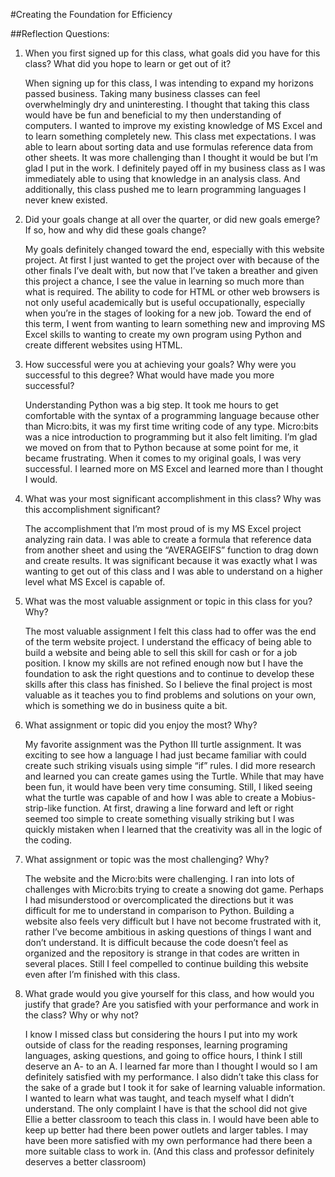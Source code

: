#Creating the Foundation for Efficiency

##Reflection Questions:

1.	When you first signed up for this class, what goals did you have for this class? What did you hope to learn or get out of it?
	
	When signing up for this class, I was intending to expand my horizons passed business. Taking many business classes can feel overwhelmingly dry and uninteresting. I thought that taking this class would have be fun and beneficial to my then understanding of computers. I wanted to improve my existing knowledge of MS Excel and to learn something completely new. This class met expectations. I was able to learn about sorting data and use formulas reference data from other sheets. It was more challenging than I thought it would be but I’m glad I put in the work. I definitely payed off in my business class as I was immediately able to using that knowledge in an analysis class. And additionally, this class pushed me to learn programming languages I never knew existed.  

2.	Did your goals change at all over the quarter, or did new goals emerge? If so, how and why did these goals change?
	
	My goals definitely changed toward the end, especially with this website project. At first I just wanted to get the project over with because of the other finals I’ve dealt with, but now that I’ve taken a breather and given this project a chance, I see the value in learning so much more than what is required. The ability to code for HTML or other web browsers is not only useful academically but is useful occupationally, especially when you’re in the stages of looking for a new job.  Toward the end of this term, I went from wanting to learn something new and improving MS Excel skills to wanting to create my own program using Python and create different websites using HTML. 
	
3.	How successful were you at achieving your goals? Why were you successful to this degree? What would have made you more successful?

	Understanding Python was a big step. It took me hours to get comfortable with the syntax of a programming language because other than Micro:bits, it was my first time writing code of any type. Micro:bits was a nice introduction to programming but it also felt limiting. I’m glad we moved on from that to Python because at some point for me, it became frustrating. When it comes to my original goals, I was very successful. I learned more on MS Excel and learned more than I thought I would.  

4.	What was your most significant accomplishment in this class? Why was this accomplishment significant?

	The accomplishment that I’m most proud of is my MS Excel project analyzing rain data. I was able to create a formula that reference data from another sheet and using the “AVERAGEIFS” function to drag down and create results. It was significant because it was exactly what I was wanting to get out of this class and I was able to understand on a higher level what MS Excel is capable of.   

5.	What was the most valuable assignment or topic in this class for you? Why?

	The most valuable assignment I felt this class had to offer was the end of the term website project. I understand the efficacy of being able to build a website and being able to sell this skill for cash or for a job position. I know my skills are not refined enough now but I have the foundation to ask the right questions and to continue to develop these skills after this class has finished. So I believe the final project is most valuable as it teaches you to find problems and solutions on your own, which is something we do in business quite a bit.  
	
6.	What assignment or topic did you enjoy the most? Why?

	My favorite assignment was the Python III turtle assignment. It was exciting to see how a language I had just became familiar with could create such striking visuals using simple “if” rules. I did more research and learned you can create games using the Turtle. While that may have been fun, it would have been very time consuming. Still, I liked seeing what the turtle was capable of and how I was able to create a Mobius-strip-like function.  At first, drawing a line forward and left or right seemed too simple to create something visually striking but I was quickly mistaken when I learned that the creativity was all in the logic of the coding. 

7.	What assignment or topic was the most challenging? Why?

	The website and the Micro:bits were challenging. I ran into lots of challenges with Micro:bits trying to create a snowing dot game. Perhaps I had misunderstood or overcomplicated the directions but it was difficult for me to understand in comparison to Python. Building a website also feels very difficult but I have not become frustrated with it, rather I’ve become ambitious in asking questions of things I want and don’t understand. It is difficult because the code doesn’t feel as organized and the repository is strange in that codes are written in several places. Still I feel compelled to continue building this website even after I’m finished with this class.

8.	What grade would you give yourself for this class, and how would you justify that grade? Are you satisfied with your performance and work in the class? Why or why not?

	I know I missed class but considering the hours I put into my work outside of class for the reading responses, learning programing languages, asking questions, and going to office hours, I think I still deserve an A- to an A. I learned far more than I thought I would so I am definitely satisfied with my performance. I also didn’t take this class for the sake of a grade but I took it for sake of learning valuable information. I wanted to learn what was taught, and teach myself what I didn’t understand. The only complaint I have is that the school did not give Ellie a better classroom to teach this class in. I would have been able to keep up better had there been power outlets and larger tables. I may have been more satisfied with my own performance had there been a more suitable class to work in. (And this class and professor definitely deserves a better classroom)   

